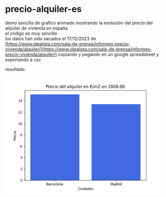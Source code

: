 # precio-alquiler-es
demo sencilla de grafico animado mostrando la evolución del precio del alquiler de vivienda en españa<br>
el código es muy sencillo<br>
los datos han sido sacados el 17/12/2023 de [https://www.idealista.com/sala-de-prensa/informes-precio-vivienda/alquiler/](https://www.idealista.com/sala-de-prensa/informes-precio-vivienda/alquiler/) 
copiando y pegando en un google spreadsheet y exportando a csv  
  
resultado: 

![Resultado](alquileres.gif)
